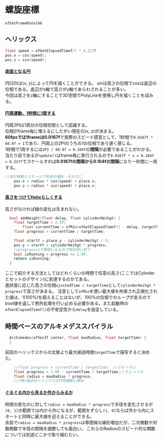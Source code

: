# 螺旋座標
`ofSetFrameRate(60`  
## ヘリックス
```cpp
float speed = ofGetElapsedTimef() * 6.227f
pos.x = cos(speed);
pos.z = sin(speed);
```
#### <ins>底面となる円</ins>
円(2D)は(x, y)によって円を描くことができる。  sinは高さの位相でcosは底辺の位相である。底辺がx軸で高さがy軸であらわされることが多い。  
今回は高さをz軸にすることで3D空間でPolyLineを使用し円を描くことを試みる。
#### <ins>円周運動、1秒間に1周する</ins>
円周2PIは1周分の位相空間として認識する。  
位相がframe毎に増えるにしたがい現在の(x, z)が決まる。  
**60fpsでは1frameは0.0167f**で実際のスピード感覚として、1秒間で`0.0167f * 60.0f = 1`であり、円周上の2PIのうちの1の位相であり遅く感じる。  
1秒間で1周するには`2PI / 60.0f = 0.104f`の**間隔**が必要であることがわかる。
当たり前であるが`update()`はframe毎に実行されるので`0.0167f * x = 0.104f = 6.227f`でスケールすれば**0.0167fの間隔から0.104fの間隔**になり一秒間に一周する。

```cpp
//並行移動とスケールで任意の場所・大きさに
    pos.x = radius * cos(speed) + place.x;
    pos.z = radius * sin(speed) + place.z;
```
#### <ins>高さをつけてHelixらしくする</ins>
高さがなければ線の変化は生まれない。
```cpp
  bool addHeight(float delay, float cylinderHeihgt) {
    float targetTime = 2.5f;
        float currentTime = ofMin(ofGetElapsedTimef() - delay, targetTime);
    float progress = currentTime / targetTime;
    
    float startY = place.y - cylinderHeihgt / 2;
    pos.y = startY + cylinderHeihgt * progress;
    //progress=1で無限になるので明示的に終了
    bool isRunning = progress >= 1.0f;
    return isRunning;
  }
```
ここで紹介する方法としてはどれくらいの時間で任意の高さ(ここではCylinderとセットのデザイン)に到達するのかである。  
進捗度に応じた高さの位相`ajustedTime / targetTime`として`cylinderHeihgt * progress`で高さが決まる。  注意として`ofMin`を使い最大値を拘束され正規化された値は、1(100%)を超えることはないが、100%の位相でのループが走るのでbool値を返して例外処理を行い止める必要がある。また起動時の`ofGetElapsedTimef()`の不安定性から`delay`を設定している。  
## 時間ベースのアルキメデススパイラル
```cpp
  Archimedes(ofVec3f center, float maxRadius, float targetTime) {
  }
```
前回のヘリックスからの文脈より最大経過時間`targetTime`で描写すると決めた。  
```cpp
    //float progress = currentTime / targetTime;　//うち->そと
    float progress = 1.0f - currentTime / targetTime;//そと->うち
    float radius = maxRadius * progress;
    //(略)後述はヘリックスの円周運動と類似
```
#### <ins>ぐるぐる内から見るか外からみるか</ins>
時間の変化のに対して`radius = maxRadius * progress`で半径を変化させるが`[0, 1]`の範囲では内から外になるが、範囲をずらし`[1, 0]`ならば外から内にスタートと同時に最大値を迎えることができる。  
余談で`radius = maxRadius * progress`は等間隔な線形増加だが、二次関数や対数関数で半径の間隔を調整しても面白い。
これらのRadiusのスピード的な関数については別途どこかで取り組むたい。






